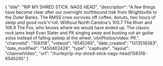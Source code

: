 {
    "title": "RIP MY SHRED STICK: NAGS HEAD",
    "description": "A few things have become clear after our overnight northbound trek from Wrightsville to the Outer Banks. The RMSS crew survives off coffee, donuts, two hours of sleep and good rock'n'roll. Wiithout North Carolina's 100.7 The River and 106.9 The Fox, who knows where we would have ended up. The classic rock jams kept Evan Slater and PK singing away and busting out air guitar solos instead of falling asleep at the wheel. \n\nPhotos\/video: PK.",
    "channelid": "158318",
    "videoid": "6545265",
    "date_created": "1313518383",
    "date_modified": "1450402428",
    "type": "captivate",
    "layout": "channelVideo",
    "url": "\/hurley\/rip-my-shred-stick-nags-head\/158318-6545265"
}